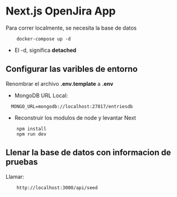 # Next.js OpenJira App
Para correr localmente, se necesita la base de datos 
```
    docker-compose up -d
```

* El -d, significa __detached__

## Configurar las varibles de entorno 
Renombrar el archivo __.env.template__ a __.env__

* MongoDB URL Local:
```
  MONGO_URL=mongodb://localhost:27017/entriesdb
```

* Reconstruir los modulos de node y levantar Next
```
    npm install
    npm run dev 
```

## Llenar la base de datos con informacion de pruebas

Llamar: 

```
    http://localhost:3000/api/seed
```